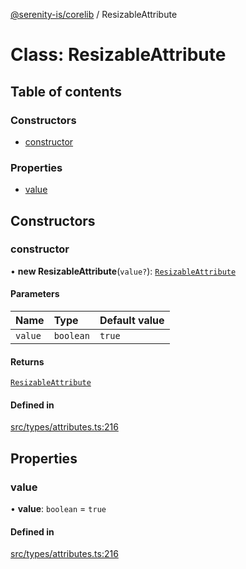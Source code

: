 [@serenity-is/corelib](../README.md) / ResizableAttribute

# Class: ResizableAttribute

## Table of contents

### Constructors

- [constructor](ResizableAttribute.md#constructor)

### Properties

- [value](ResizableAttribute.md#value)

## Constructors

### constructor

• **new ResizableAttribute**(`value?`): [`ResizableAttribute`](ResizableAttribute.md)

#### Parameters

| Name | Type | Default value |
| :------ | :------ | :------ |
| `value` | `boolean` | `true` |

#### Returns

[`ResizableAttribute`](ResizableAttribute.md)

#### Defined in

[src/types/attributes.ts:216](https://github.com/serenity-is/serenity/blob/master/packages/corelib/src/types/attributes.ts#L216)

## Properties

### value

• **value**: `boolean` = `true`

#### Defined in

[src/types/attributes.ts:216](https://github.com/serenity-is/serenity/blob/master/packages/corelib/src/types/attributes.ts#L216)
